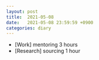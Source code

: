 ```yaml
---
layout: post
title:  2021-05-08
date:   2021-05-08 23:59:59 +0900
categories: diary
---
```


- [Work] mentoring 3 hours
- [Research] sourcing 1 hour
